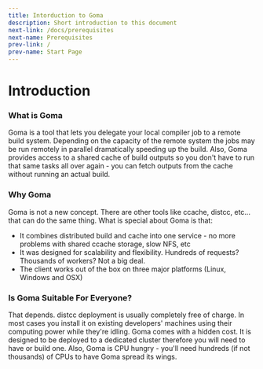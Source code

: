 ```yaml
---
title: Intorduction to Goma
description: Short introduction to this document
next-link: /docs/prerequisites
next-name: Prerequisites
prev-link: /
prev-name: Start Page
---
```


# Introduction

### What is Goma

Goma is a tool that lets you delegate your local compiler job to a remote build system. Depending on the capacity of the remote system the jobs may be run remotely in parallel dramatically speeding up the build. Also, Goma provides access to a shared cache of build outputs so you don't have to run that same tasks all over again - you can fetch outputs from the cache without running an actual build.

### Why Goma

Goma is not a new concept. There are other tools like ccache, distcc, etc... that can do the same thing. What is special about Goma is that:

- It combines distributed build and cache into one service - no more problems with shared ccache storage, slow NFS, etc
- It was designed for scalability and flexibility. Hundreds of requests? Thousands of workers? Not a big deal.
- The client works out of the box on three major platforms (Linux, Windows and OSX)

### Is Goma Suitable For Everyone?

That depends. distcc deployment is usually completely free of charge. In most cases you install it on existing developers' machines using their computing power while they're idling. Goma comes with a hidden cost. It is designed to be deployed to a dedicated cluster therefore you will need to have or build one. Also, Goma is CPU hungry - you'll need hundreds (if not thousands) of CPUs to have Goma spread its wings.
